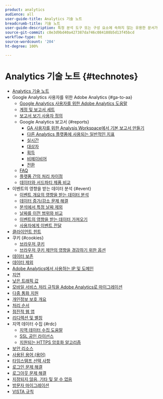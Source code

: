 ```yaml
---
product: analytics
audience: all
user-guide-title: Analytics 기술 노트
breadcrumb-title: 기술 노트
user-guide-description: 특정 분석 도구 또는 구성 요소에 속하지 않는 유용한 문서가 포함된 기술 자료를 찾아봅니다.
source-git-commit: c8e3d9bd40a427387da746c084188b5d13f45bcd
workflow-type: ht
source-wordcount: '204'
ht-degree: 100%

---
```



# Analytics 기술 노트 {#technotes}

+ [Analytics 기술 노트](home.md)
+ Google Analytics 사용자를 위한 Adobe Analytics {#ga-to-aa}
   + [Google Analytics 사용자를 위한 Adobe Analytics 도움말](ga-to-aa/home.md)
   + [계정 및 보고서 세트](ga-to-aa/accounts.md)
   + [보고서 보기 사용자 정의](ga-to-aa/customization.md)
   + Google Analytics 보고서 {#reports}
      + [GA 사용자를 위한 Analysis Workspace에서 기본 보고서 만들기](ga-to-aa/reports/create-report.md)
      + [다른 Analytics 플랫폼에 사용되는 일반적인 지표](ga-to-aa/reports/common-metrics.md)
      + [실시간](ga-to-aa/reports/realtime-reports.md)
      + [대상자](ga-to-aa/reports/audience-reports.md)
      + [획득](ga-to-aa/reports/acquisition-reports.md)
      + [비헤이비어](ga-to-aa/reports/behavior-reports.md)
      + [전환](ga-to-aa/reports/conversions-reports.md)
   + [FAQ](ga-to-aa/faq.md)
   + [플랫폼 간의 처리 차이점](ga-to-aa/processing-differences.md)
   + [데이터와 서드파티 제품 비교](ga-to-aa/compare-data.md)
+ 이벤트의 영향을 받는 데이터 분석 {#event}
   + [이벤트 개요의 영향을 받는 데이터 분석](event/overview.md)
   + [데이터 증가/감소 문제 해결](event/spikes-drops.md)
   + [분석에서 특정 날짜 제외](event/segments.md)
   + [날짜를 이전 범위와 비교](event/compare-dates.md)
   + [이벤트의 영향을 받는 데이터 가져오기](event/calcmetrics.md)
   + [사용자에게 이벤트 전달](event/communicate.md)
+ [클라이언트 힌트](client-hints.md)
+ 쿠키 {#cookies}
   + [브라우저 쿠키](cookies/cookies.md)
   + [브라우저 쿠키 제안의 영향을 경감하기 위한 옵션](cookies/cookieless.md)
+ [데이터 보존](data-retention.md)
+ [데이터 제외](exclude-data.md)
+ [Adobe Analytics에서 사용하는 IP 및 도메인](ip-addresses.md)
+ [지연](latency.md)
+ [낮은 트래픽 값](low-traffic.md)
+ [모바일 서비스 처리 규칙을 Adobe Analytics로 마이그레이션](migrate-mobile.md)
+ [다중 통화 지원](multicurrency.md)
+ [개인정보 보호 개요](privacy-overview.md)
+ [처리 순서](processing-order.md)
+ [점진적 웹 앱](pwa.md)
+ [리디렉션 및 별칭](redirects.md)
+ 지역 데이터 수집 {#rdc}
   + [지역 데이터 수집 도움말](rdc/regional-data-collection.md)
   + [SSL 공인 라이선스](rdc/ssl-cert-licensing.md)
   + [지원되는 HTTPS 암호화 알고리즘](rdc/encryption-algos.md)
+ [보안 리소스](security.md)
+ [사용된 용어 (용어)](terms.md)
+ [타임스탬프 선택 사항](timestamps-optional.md)
+ [로그인 문제 해결](troubleshoot-login.md)
+ [로그아웃 문제 해결](troubleshoot-sessions.md)
+ [지정되지 않음, 기타 및 알 수 없음](unspecified.md)
+ [방문자 마이그레이션](visitor-migration.md)
+ [VISTA 규칙](vista.md)
